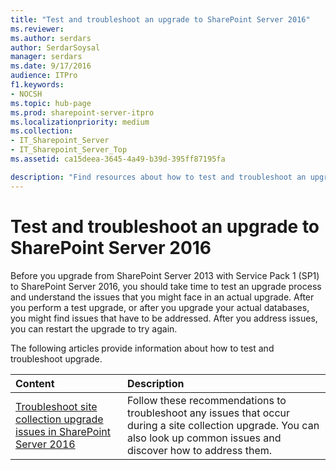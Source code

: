 ```yaml
---
title: "Test and troubleshoot an upgrade to SharePoint Server 2016"
ms.reviewer: 
ms.author: serdars
author: SerdarSoysal
manager: serdars
ms.date: 9/17/2016
audience: ITPro
f1.keywords:
- NOCSH
ms.topic: hub-page
ms.prod: sharepoint-server-itpro
ms.localizationpriority: medium
ms.collection:
- IT_Sharepoint_Server
- IT_Sharepoint_Server_Top
ms.assetid: ca15deea-3645-4a49-b39d-395ff87195fa

description: "Find resources about how to test and troubleshoot an upgrade from SharePoint Server 2013 with Service Pack 1 (SP1) to SharePoint Server 2016."
---
```


# Test and troubleshoot an upgrade to SharePoint Server 2016


  
Before you upgrade from SharePoint Server 2013 with Service Pack 1 (SP1) to SharePoint Server 2016, you should take time to test an upgrade process and understand the issues that you might face in an actual upgrade. After you perform a test upgrade, or after you upgrade your actual databases, you might find issues that have to be addressed. After you address issues, you can restart the upgrade to try again.
  
The following articles provide information about how to test and troubleshoot upgrade.
  
  
|**Content**|**Description**|
|:-----|:-----|
|[Troubleshoot site collection upgrade issues in SharePoint Server 2016](troubleshoot-site-collection-upgrade-issues.md) <br/> |Follow these recommendations to troubleshoot any issues that occur during a site collection upgrade. You can also look up common issues and discover how to address them.  <br/> |
   

